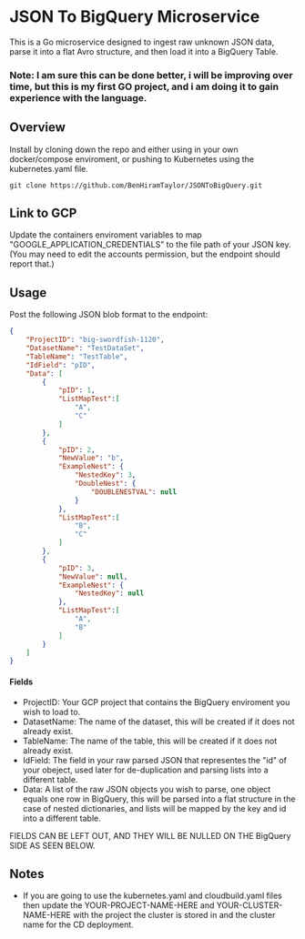 #  JSON To BigQuery Microservice
This is a Go microservice designed to ingest raw unknown JSON data, parse it into a flat Avro structure, and then load it into a BigQuery Table.

### Note: I am sure this can be done better, i will be improving over time, but this is my first GO project, and i am doing it to gain experience with the language.
## Overview
Install by cloning down the repo and either using in your own docker/compose enviroment, or pushing to Kubernetes using the kubernetes.yaml file.
```shell
git clone https://github.com/BenHiramTaylor/JSONToBigQuery.git
```

## Link to GCP
Update the containers enviroment variables to map "GOOGLE_APPLICATION_CREDENTIALS" to the file path of your JSON key.
(You may need to edit the accounts permission, but the endpoint should report that.)

## Usage
Post the following JSON blob format to the endpoint:
```json
{
    "ProjectID": "big-swordfish-1120", 
    "DatasetName": "TestDataSet", 
    "TableName": "TestTable", 
    "IdField": "pID", 
    "Data": [
        {
            "pID": 1,
            "ListMapTest":[
                "A",
                "C"
            ]
        },
        {
            "pID": 2,
            "NewValue": "b",
            "ExampleNest": {
                "NestedKey": 3,
                "DoubleNest": {
                    "DOUBLENESTVAL": null
                }
            },
            "ListMapTest":[
                "B",
                "C"
            ]
        },
        {
            "pID": 3,
            "NewValue": null,
            "ExampleNest": {
                "NestedKey": null
            },
            "ListMapTest":[
                "A",
                "B"
            ]
        }
    ]
}
```
#### Fields
- ProjectID: Your GCP project that contains the BigQuery enviroment you wish to load to.
- DatasetName: The name of the dataset, this will be created if it does not already exist.
- TableName: The name of the table, this will be created if it does not already exist.
- IdField: The field in your raw parsed JSON that representes the "id" of your obeject, used later for de-duplication and parsing lists into a different table.
- Data: A list of the raw JSON objects you wish to parse, one object equals one row in BigQuery, this will be parsed into a flat structure in the case of nested dictionaries, and lists will be mapped by the key and id into a different table.
  
FIELDS CAN BE LEFT OUT, AND THEY WILL BE NULLED ON THE BigQuery SIDE AS SEEN BELOW.

## Notes
- If you are going to use the kubernetes.yaml and cloudbuild.yaml files then update the YOUR-PROJECT-NAME-HERE and YOUR-CLUSTER-NAME-HERE with the project the cluster is stored in and the cluster name for the CD deployment.